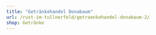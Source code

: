 ```yaml
---
title: "Getränkehandel Donabaum"
url: /rust-im-tullnerfeld/getraenkehandel-donabaum-2/
shop: Getränke
---
```

